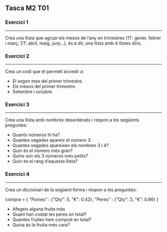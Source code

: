 ## Tasca M2 T01

### Exercici 1
***
Crea una llista que agrupi els mesos de l’any en trimestres (1T: gener, febrer i març; 2T: abril, maig, juny...), és a dir, una llista amb 4 llistes dins.


### Exercici 2
***
Crea un codi que et permeti accedir a:

- El segon mes del primer trimestre.
- Els mesos del primer trimestre.
- Setembre i octubre.


### Exercici 3
***
Crea una llista amb nombres desordenats i respon a les següents preguntes:

- Quants números hi ha?
- Quantes vegades apareix el número 3.
- Quantes vegades apareixen els nombres 3 i 4?
- Quin és el número més gran?
- Quins són els 3 números més petits?
- Quin és el rang d’aquesta llista?


### Exercici 4
***
Crea un diccionari de la següent forma i respon a les preguntes:

compra = { "Pomes" : {"Qty": 5, "€": 0.42}, "Peres" : {"Qty": 3, "€": 0.66} }

- Afegeix alguna fruita més
- Quant han costat les peres en total?
- Quantes fruites hem comprat en total?
- Quina és la fruita més cara?
